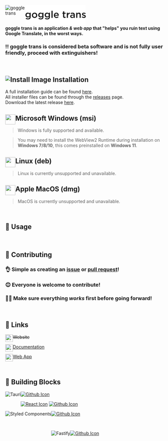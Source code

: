 <dl>
  <img src="./public/favicon.ico" alt="goggle trans" align="left" width="64" height="64"/>
  <img src="./public/goggletrans_text.png?v=14" alt="goggle trans" align="left"/>
</dl>
<br/><br/><br/>

**goggle trans is an application *& web app* that "helps" you ruin text using Google Translate, in the worst ways.**</br>

### ‼️ goggle trans is considered beta software and is not fully user friendly, proceed with extinguishers!


<br/>

## ![Install Image](https://img.icons8.com/fluency/24/000000/software-installer.png) Installation
A full installation guide can be found [here](https://docs.voxelified.com/goggle-trans#installation-101).<br/>
All installer files can be found through the [releases](https://github.com/Blookerss/goggle-trans/releases) page.<br/>
Download the latest release [here](https://github.com/Blookerss/goggle-trans/releases/latest).
<dl>
  <img src="https://img.icons8.com/fluency/000000/windows-10.svg" align="left" width="32" height="32"/>
  
  ## Microsoft Windows (msi)
  
  > Windows is fully supported and available.
  
  > You may need to install the WebView2 Runtime during installation on **Windows 7/8/10**,
  > this comes preinstalled on **Windows 11**.
</dl>
<dl>
  <img src="https://img.icons8.com/color/32/000000/linux--v1" align="left" width="32" height="32"/>
  
  ## Linux (deb)
  > Linux is currently unsupported and unavailable.
</dl>
<dl>
  <img src="https://upload.wikimedia.org/wikipedia/commons/3/30/MacOS_logo.svg" align="left" width="32" height="32"/>
  
  ## Apple MacOS (dmg)
  > MacOS is currently unsupported and unavailable.
</dl>
<br/>

## 🤔 Usage

<br/>

## 🥰 Contributing
### 👌 Simple as creating an [issue](https://github.com/Blookerss/goggle-trans/issues/new) or [pull request](https://github.com/Blookerss/goggle-trans/compare)!</br>
### 😊 Everyone is welcome to contribute!</br>
### 😵‍💫 Make sure everything ***works*** first before going forward!
<br/>

## 🔗 Links

<dl>
  <img src="https://img.icons8.com/fluency/48/000000/link.png" align="left" width="24" height="24"/>

  <s>Website</s>
</dl>
<dl>
  <img src="https://img.icons8.com/fluency/48/000000/documents.png" align="left" width="24" height="24"/>
  
  [Documentation](https://docs.voxelified.com/goggle-trans)
</dl>
<dl>
  <img src="./public/favicon.ico" align="left" width="24" height="24"/>

  [Web App](https://goggletrans-app.blookers.repl.co)
</dl><br/>

## 🧩 Building Blocks
<dl>
  <a href="https://tauri.studio"><img src="https://tauri.studio/en/img/tauri_with_wordmark_dark.svg" align="left" height="32" alt="Tauri"/></a>
  
  [![Github Icon](https://img.icons8.com/fluency/32/000000/github.svg)](https://github.com/tauri-apps)
</dl>
<dl>
  
  [![React Icon](https://img.icons8.com/cute-clipart/32/000000/react-native.svg)](https://reactjs.org)
  [![Github Icon](https://img.icons8.com/fluency/32/000000/github.svg)](https://github.com/tauri-apps)
</dl>
<dl>
  <a href="https://styled-components.com"><img src="https://github.com/styled-components/brand/blob/master/styled-components.svg" align="left" height="64" alt="Styled Components"/></a>
  
  [![Github Icon](https://img.icons8.com/fluency/32/000000/github.svg)](https://github.com/styled-components/styled-components)
</dl><br/>
<dl>
  <a href="https://fastify.io"><img src="https://www.fastify.io/images/fastify-logo-menu.d13f8da7a965c800.png" align="left" height="32" alt="Fastify"/></a>
  
  [![Github Icon](https://img.icons8.com/fluency/32/000000/github.svg)](https://github.com/fastify/fastify)
</dl>
